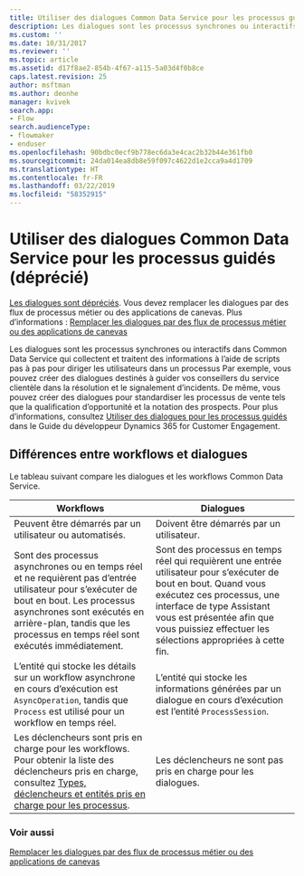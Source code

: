 ```yaml
---
title: Utiliser des dialogues Common Data Service pour les processus guidés (déprécié) | Microsoft Docs
description: Les dialogues sont les processus synchrones ou interactifs qui collectent et traitent des informations à l’aide de scripts pas à pas pour diriger les utilisateurs dans un processus
ms.custom: ''
ms.date: 10/31/2017
ms.reviewer: ''
ms.topic: article
ms.assetid: d17f8ae2-854b-4f67-a115-5a03d4f0b8ce
caps.latest.revision: 25
author: msftman
ms.author: deonhe
manager: kvivek
search.app:
- Flow
search.audienceType:
- flowmaker
- enduser
ms.openlocfilehash: 90bdbc0ecf9b778ec6da3e4cac2b32b44e361fb0
ms.sourcegitcommit: 24da014ea8db8e59f097c4622d1e2cca9a4d1709
ms.translationtype: HT
ms.contentlocale: fr-FR
ms.lasthandoff: 03/22/2019
ms.locfileid: "58352915"
---
```

# <a name="use-common-data-service-dialogs-for-guided-processes-deprecated"></a>Utiliser des dialogues Common Data Service pour les processus guidés (déprécié)

[Les dialogues sont dépréciés](/dynamics365/get-started/whats-new/customer-engagement/important-changes-coming#dialogs-are-deprecated). Vous devez remplacer les dialogues par des flux de processus métier ou des applications de canevas. Plus d’informations : [Remplacer les dialogues par des flux de processus métier ou des applications de canevas](replace-dialogs.md) 

Les dialogues sont les processus synchrones ou interactifs dans Common Data Service qui collectent et traitent des informations à l’aide de scripts pas à pas pour diriger les utilisateurs dans un processus Par exemple, vous pouvez créer des dialogues destinés à guider vos conseillers du service clientèle dans la résolution et le signalement d’incidents. De même, vous pouvez créer des dialogues pour standardiser les processus de vente tels que la qualification d’opportunité et la notation des prospects. Pour plus d’informations, consultez [Utiliser des dialogues pour les processus guidés](/dynamics365/customer-engagement/developer/use-dialogs-guided-processes) dans le Guide du développeur Dynamics 365 for Customer Engagement.

## <a name="differences-between-workflows-and-dialogs"></a>Différences entre workflows et dialogues

Le tableau suivant compare les dialogues et les workflows Common Data Service.  


| Workflows     |    Dialogues      |
|---------------|--------------|
|                                                                                                  Peuvent être démarrés par un utilisateur ou automatisés.                                                                                                   |                                                                                          Doivent être démarrés par un utilisateur.                                                                                          |
|                                  Sont des processus asynchrones ou en temps réel et ne requièrent pas d’entrée utilisateur pour s’exécuter de bout en bout. Les processus asynchrones sont exécutés en arrière-plan, tandis que les processus en temps réel sont exécutés immédiatement.                                   | Sont des processus en temps réel qui requièrent une entrée utilisateur pour s’exécuter de bout en bout. Quand vous exécutez ces processus, une interface de type Assistant vous est présentée afin que vous puissiez effectuer les sélections appropriées à cette fin. |
|                                                    L’entité qui stocke les détails sur un workflow asynchrone en cours d’exécution est `AsyncOperation`, tandis que `Process` est utilisé pour un workflow en temps réel.                                                     |                                                       L’entité qui stocke les informations générées par un dialogue en cours d’exécution est l’entité `ProcessSession`.                                                       |
|                  Les déclencheurs sont pris en charge pour les workflows. Pour obtenir la liste des déclencheurs pris en charge, consultez [Types, déclencheurs et entités pris en charge pour les processus](/dynamics365/customer-engagement/developer/supported-types-triggers-entities-actions-processes).                   |                                                                                   Les déclencheurs ne sont pas pris en charge pour les dialogues.                                                                                    |
  
### <a name="see-also"></a>Voir aussi
[Remplacer les dialogues par des flux de processus métier ou des applications de canevas](replace-dialogs.md)
